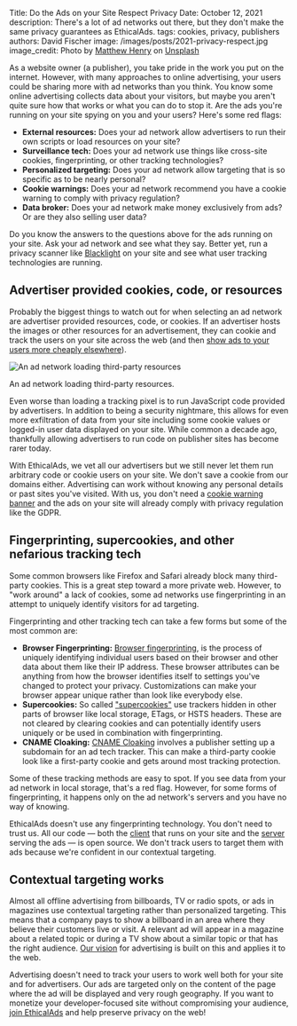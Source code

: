Title: Do the Ads on your Site Respect Privacy
Date: October 12, 2021
description: There's a lot of ad networks out there, but they don't make the same privacy guarantees as EthicalAds.
tags: cookies, privacy, publishers
authors: David Fischer
image: /images/posts/2021-privacy-respect.jpg
image_credit: <span>Photo by <a href="https://unsplash.com/@matthewhenry?utm_source=unsplash&amp;utm_medium=referral&amp;utm_content=creditCopyText">Matthew Henry</a> on <a href="https://unsplash.com/photos/fPxOowbR6ls?utm_source=unsplash&amp;utm_medium=referral&amp;utm_content=creditCopyText">Unsplash</a></span>


As a website owner (a publisher), you take pride in the work you put on the internet.
However, with many approaches to online advertising, your users could be sharing more with ad networks than you think.
You know some online advertising collects data about your visitors,
but maybe you aren't quite sure how that works or what you can do to stop it.
Are the ads you're running on your site spying on you and your users?
Here's some red flags:

* **External resources:** Does your ad network allow advertisers to run their own scripts or load resources on your site?
* **Surveillance tech:** Does your ad network use things like cross-site cookies, fingerprinting, or other tracking technologies?
* **Personalized targeting:** Does your ad network allow targeting that is so specific as to be nearly personal?
* **Cookie warnings:** Does your ad network recommend you have a cookie warning to comply with privacy regulation?
* **Data broker:** Does your ad network make money exclusively from ads? Or are they also selling user data?

Do you know the answers to the questions above for the ads running on your site.
Ask your ad network and see what they say.
Better yet, run a privacy scanner like [Blacklight](https://themarkup.org/blacklight)
on your site and see what user tracking technologies are running.


## Advertiser provided cookies, code, or resources

Probably the biggest things to watch out for when selecting an ad network
are advertiser provided resources, code, or cookies.
If an advertiser hosts the images or other resources for an advertisement,
they can cookie and track the users on your site across the web
(and then [show ads to your users more cheaply elsewhere]({filename}2021-invasive-ad-targeting-bad-journalism-premium-publishers.md)).

<div class="postimage">
  <img class="w-100" src="{static}../images/posts/2021-third-party-resources.png" alt="An ad network loading third-party resources">
  <p>An ad network loading third-party resources.</p>
</div>

Even worse than loading a tracking pixel is to run JavaScript code
provided by advertisers.
In addition to being a security nightmare,
this allows for even more exfiltration of data from your site
including some cookie values or logged-in user data displayed on your site.
While common a decade ago, thankfully allowing advertisers to run code on publisher sites
has become rarer today.

With EthicalAds, we vet all our advertisers
but we still never let them run arbitrary code or cookie users on your site.
We don't save a cookie from our domains either.
Advertising can work without knowing any personal details or past sites you've visited.
With us, you don't need a [cookie warning banner]({filename}2021-can-you-remove-cookie-banners.md)
and the ads on your site will already comply with privacy regulation like the GDPR.


## Fingerprinting, supercookies, and other nefarious tracking tech

Some common browsers like Firefox and Safari already block many third-party cookies.
This is a great step toward a more private web.
However, to "work around" a lack of cookies, some ad networks use fingerprinting
in an attempt to uniquely identify visitors for ad targeting.

Fingerprinting and other tracking tech can take a few forms but some of the most common are:

* **Browser Fingerprinting:** [Browser fingerprinting](https://ssd.eff.org/en/module/what-fingerprinting),
  is the process of uniquely identifying individual users based on their browser
  and other data about them like their IP address.
  These browser attributes can be anything from how the browser identifies itself
  to settings you've changed to protect your privacy.
  Customizations can make your browser appear unique rather than look like everybody else.
* **Supercookies:** So called ["supercookies"](https://blog.mozilla.org/security/2021/01/26/supercookie-protections/)
  use trackers hidden in other parts of browser like local storage, ETags, or HSTS headers.
  These are not cleared by clearing cookies
  and can potentially identify users uniquely or be used in combination with fingerprinting.
* **CNAME Cloaking:** [CNAME Cloaking](https://webkit.org/blog/11338/cname-cloaking-and-bounce-tracking-defense/)
  involves a publisher setting up a subdomain for an ad tech tracker.
  This can make a third-party cookie look like a first-party cookie and gets around most tracking protection.

Some of these tracking methods are easy to spot.
If you see data from your ad network in local storage, that's a red flag.
However, for some forms of fingerprinting, it happens only on the ad network's servers
and you have no way of knowing.

EthicalAds doesn't use any fingerprinting technology.
You don't need to trust us. All our code
&mdash; both the [client](https://github.com/readthedocs/ethical-ad-client) that runs on your site
and the [server](https://github.com/readthedocs/ethical-ad-server) serving the ads &mdash; is open source.
We don't track users to target them with ads because we're confident in our contextual targeting.


## Contextual targeting works

Almost all offline advertising from billboards, TV or radio spots, or ads in magazines
use contextual targeting rather than personalized targeting.
This means that a company pays to show a billboard in an area where they believe their customers live or visit.
A relevant ad will appear in a magazine about a related topic or during a TV show about a similar topic
or that has the right audience.
[Our vision]({filename}../pages/vision.md) for advertising is built on this and applies it to the web.

Advertising doesn't need to track your users to work well both for your site and for advertisers.
Our ads are targeted only on the content of the page where the ad will be displayed and very rough geography.
If you want to monetize your developer-focused site without compromising your audience,
[join EthicalAds]({filename}../pages/publishers.md) and help preserve privacy on the web!
